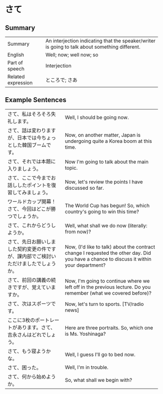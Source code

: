 # さて

## Summary

<table><tr>   <td>Summary</td>   <td>An interjection indicating that the speaker/writer is going to talk about something different.</td></tr><tr>   <td>English</td>   <td>Well; now; well now; so</td></tr><tr>   <td>Part of speech</td>   <td>Interjection</td></tr><tr>   <td>Related expression</td>   <td>ところで; さあ</td></tr></table>

## Example Sentences

<table><tr>   <td>さて、私はそろそろ失礼します。</td>   <td>Well, I should be going now.</td></tr><tr>   <td>さて、話は変わりますが、日本では今ちょっとした韓国ブームです。</td>   <td>Now, on another matter, Japan is undergoing quite a Korea boom at this time.</td></tr><tr>   <td>さて、それでは本題に入りましょう。</td>   <td>Now I'm going to talk about the main topic.</td></tr><tr>   <td>さて、ここで今までお話ししたポイントを復習してみましょう。</td>   <td>Now, let's review the points I have discussed so far.</td></tr><tr>   <td>ワールドカップ開幕！さて、今回はどこが勝つでしょうか。</td>   <td>The World Cup has begun! So, which country's going to win this time?</td></tr><tr>   <td>さて、これからどうしようか。</td>   <td>Well, what shall we do now (literally: from now)?</td></tr><tr>   <td>さて、先日お願いしました契約変更の件ですが、課内部でご検討いただけましたでしょうか。</td>   <td>Now, (I'd like to talk) about the contract change I requested the other day. Did you have a chance to discuss it within your department?</td></tr><tr>   <td>さて、前回の講義の続きですが、覚えていますか。</td>   <td>Now, I'm going to continue where we left off in the previous lecture. Do you remember (what we covered before)?</td></tr><tr>   <td>さて、次はスポーツです。</td>   <td>Now, let's turn to sports. [TV/radio news]</td></tr><tr>   <td>ここに3枚のポートレートがあります。さて、吉永さんはどれでしょう。</td>   <td>Here are three portraits. So, which one is Ms. Yoshinaga?</td></tr><tr>   <td>さて、もう寝ようかな。</td>   <td>Well, I guess I'll go to bed now.</td></tr><tr>   <td>さて、困った。</td>   <td>Well, I'm in trouble.</td></tr><tr>   <td>さて、何から始めようか。</td>   <td>So, what shall we begin with?</td></tr></table>

